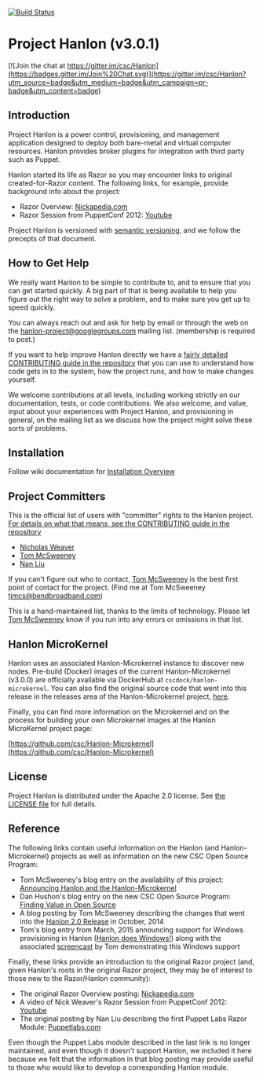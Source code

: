[![Build Status](https://travis-ci.org/csc/Hanlon.svg?branch=master)](https://travis-ci.org/csc/Hanlon)

# Project Hanlon (v3.0.1)

[![Join the chat at https://gitter.im/csc/Hanlon](https://badges.gitter.im/Join%20Chat.svg)](https://gitter.im/csc/Hanlon?utm_source=badge&utm_medium=badge&utm_campaign=pr-badge&utm_content=badge)

## Introduction

Project Hanlon is a power control, provisioning, and management application
designed to deploy both bare-metal and virtual computer resources. Hanlon
provides broker plugins for integration with third party such as Puppet.

Hanlon started its life as Razor so you may encounter links to original
created-for-Razor content.  The following links, for example, provide
background info about the project:

* Razor Overview: [Nickapedia.com](http://nickapedia.com/2012/05/21/lex-parsimoniae-cloud-provisioning-with-a-razor)
* Razor Session from PuppetConf 2012: [Youtube](http://www.youtube.com/watch?v=cR1bOg0IU5U)

Project Hanlon is versioned with [semantic versioning][semver], and we follow
the precepts of that document.

## How to Get Help

We really want Hanlon to be simple to contribute to, and to ensure that you can
get started quickly.  A big part of that is being available to help you figure
out the right way to solve a problem, and to make sure you get up to
speed quickly.

You can always reach out and ask for help by email or through the web on the [hanlon-project@googlegroups.com][hanlon-project]
  mailing list.  (membership is required to post.)  
  
If you want to help improve Hanlon directly we have a
[fairly detailed CONTRIBUTING guide in the repository][contrib] that you can
use to understand how code gets in to the system, how the project runs, and
how to make changes yourself.

We welcome contributions at all levels, including working strictly on our
documentation, tests, or code contributions.  We also welcome, and value,
input about your experiences with Project Hanlon, and provisioning in general,
on the mailing list as we discuss how the project might solve these sorts of
problems.


## Installation  

Follow wiki documentation for [Installation Overview](https://github.com/csc/Hanlon/wiki/Installation-%28Overview%29)


## Project Committers

This is the official list of users with "committer" rights to the
Hanlon project.  [For details on what that means, see the CONTRIBUTING
guide in the repository][contrib]

* [Nicholas Weaver](https://github.com/lynxbat)
* [Tom McSweeney](https://github.com/tjmcs)
* [Nan Liu](https://github.com/nanliu)

If you can't figure out who to contact,
[Tom McSweeney](https://github.com/tjmcs) is the best first point of
contact for the project.  (Find me at Tom McSweeney <tjmcs@bendbroadband.com>)

This is a hand-maintained list, thanks to the limits of technology.
Please let [Tom McSweeney](https://github.com/tjmcs) know if you run
into any errors or omissions in that list.


## Hanlon MicroKernel

Hanlon uses an associated Hanlon-Microkernel instance to discover new nodes.
Pre-build (Docker) images of the current Hanlon-Microkernel (v3.0.0) are officially
available via DockerHub at `cscdock/hanlon-microkernel`. You can also find the
original source code that went into this release in the releases area of the
Hanlon-Microkernel project, [here](https://github.com/csc/Hanlon-Microkernel/releases/tag/v3.0.0).

Finally, you can find more information on the Microkernel and on the process
for building your own Microkernel images at the Hanlon MicroKernel project page:

[https://github.com/csc/Hanlon-Microkernel](https://github.com/csc/Hanlon-Microkernel)

## License

Project Hanlon is distributed under the Apache 2.0 license.
See [the LICENSE file][license] for full details.

## Reference

The following links contain useful information on the Hanlon (and Hanlon-Microkernel) projects
as well as information on the new CSC Open Source Program:

* Tom McSweeney's blog entry on the availability of this project:
[Announcing Hanlon and the Hanlon-Microkernel](http://osclouds.wordpress.com/?p=2)
* Dan Hushon's blog entry on the new CSC Open Source Program:
[Finding Value in Open Source](http://www.vdatacloud.com/blogs/2014/05/22/finding-value-in-opensource/)
* A blog posting by Tom McSweeney describing the changes that went into the
[Hanlon 2.0 Release](https://osclouds.wordpress.com/2014/10/31/announcing-the-release-of-hanlon-v2-0/)
in October, 2014
* Tom's blog entry from March, 2015 announcing support for Windows provisioning in Hanlon
([Hanlon does Windows!](https://osclouds.wordpress.com/2015/03/05/hanlon-does-windows)) along with the
associated [screencast](http://bit.ly/1B7VfGM) by Tom demonstrating this Windows support

Finally, these links provide an introduction to the original Razor project
(and, given Hanlon's roots in the original Razor project, they may be of
interest to those new to the Razor/Hanlon community):

* The original Razor Overview posting: [Nickapedia.com](http://nickapedia.com/2012/05/21/lex-parsimoniae-cloud-provisioning-with-a-razor)
* A video of Nick Weaver's Razor Session from PuppetConf 2012: [Youtube](http://www.youtube.com/watch?v=cR1bOg0IU5U)
* The original posting by Nan Liu describing the first Puppet Labs Razor Module:
[Puppetlabs.com](http://puppetlabs.com/blog/introducing-razor-a-next-generation-provisioning-solution/)

Even though the Puppet Labs module described in the last link is no longer maintained, and
even though it doesn't support Hanlon, we included it here because we felt that the information
in that blog posting may provide useful to those who would like to develop a corresponding
Hanlon module.


[hanlon-project]: https://groups.google.com/d/forum/hanlon-project
[contrib]:      CONTRIBUTING.md
[license]:      LICENSE
[semver]:       http://semver.org/
